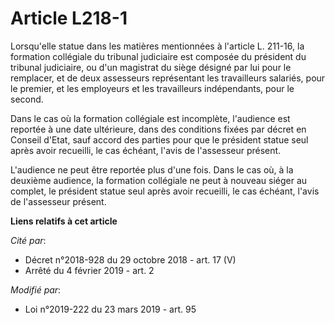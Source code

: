 # Article L218-1

Lorsqu'elle statue dans les matières mentionnées à l'article L. 211-16, la formation collégiale du tribunal judiciaire est
composée du président du tribunal judiciaire, ou d'un magistrat du siège désigné par lui pour le remplacer, et de deux
assesseurs représentant les travailleurs salariés, pour le premier, et les employeurs et les travailleurs indépendants, pour
le second.

Dans le cas où la formation collégiale est incomplète, l'audience est reportée à une date ultérieure, dans des conditions
fixées par décret en Conseil d'Etat, sauf accord des parties pour que le président statue seul après avoir recueilli, le cas
échéant, l'avis de l'assesseur présent.

L'audience ne peut être reportée plus d'une fois. Dans le cas où, à la deuxième audience, la formation collégiale ne peut à
nouveau siéger au complet, le président statue seul après avoir recueilli, le cas échéant, l'avis de l'assesseur présent.

**Liens relatifs à cet article**

_Cité par_:

  - Décret n°2018-928 du 29 octobre 2018 - art. 17 (V)
  - Arrêté du 4 février 2019 - art. 2

_Modifié par_:

  - Loi n°2019-222 du 23 mars 2019 - art. 95
